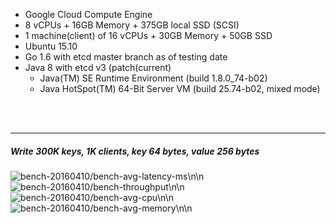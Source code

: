 

- Google Cloud Compute Engine
- 8 vCPUs + 16GB Memory + 375GB local SSD (SCSI)
- 1 machine(client) of 16 vCPUs + 30GB Memory + 50GB SSD
- Ubuntu 15.10
- Go 1.6 with etcd master branch as of testing date
- Java 8 with etcd v3 (patch(current)
  - Java(TM) SE Runtime Environment (build 1.8.0_74-b02)
  - Java HotSpot(TM) 64-Bit Server VM (build 25.74-b02, mixed mode)



<br><br><hr>
##### Write 300K keys, 1K clients, key 64 bytes, value 256 bytes

<img src="bench-20160410/bench-avg-latency-ms.svg" alt="bench-20160410/bench-avg-latency-ms">\n\n<img src="bench-20160410/bench-throughput.svg" alt="bench-20160410/bench-throughput">\n\n<img src="bench-20160410/bench-avg-cpu.svg" alt="bench-20160410/bench-avg-cpu">\n\n<img src="bench-20160410/bench-avg-memory.svg" alt="bench-20160410/bench-avg-memory">\n\n

